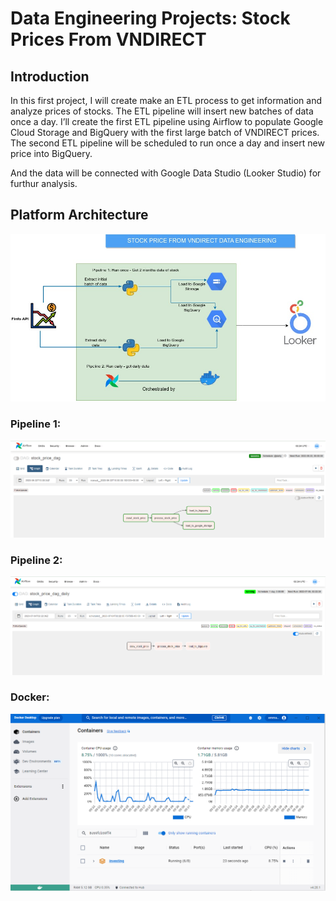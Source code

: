 # Data Engineering Projects: Stock Prices From VNDIRECT 
## Introduction

In this first project, I will create make an ETL process to get information and analyze prices of stocks. The ETL pipeline will insert new batches of data once a day. 
I’ll create the first ETL pipeline using Airflow to populate Google Cloud Storage and BigQuery with the first large batch of VNDIRECT prices. The second ETL pipeline will be scheduled to run once a day and insert new price into BigQuery.

And the data will be connected with Google Data Studio (Looker Studio) for furthur analysis. 

## Platform Architecture
![de_pipeline](https://github.com/emmanguyen0602/Stock-Price-Data-Engineering/blob/main/image/Stock%20DE%20Project.jpg)

### Pipeline 1:

![pipeline 1](https://github.com/emmanguyen0602/Stock-Price-Data-Engineering/blob/main/image/pipeline%201.png)

### Pipeline 2: 

![pipeline 2](https://github.com/emmanguyen0602/Stock-Price-Data-Engineering/blob/main/image/pipeline%202.png)

### Docker:
![docker](https://github.com/emmanguyen0602/Stock-Price-Data-Engineering/blob/main/image/docker.png)

